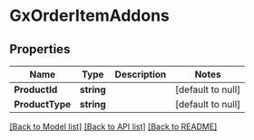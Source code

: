 # GxOrderItemAddons

## Properties
Name | Type | Description | Notes
------------ | ------------- | ------------- | -------------
**ProductId** | **string** |  | [default to null]
**ProductType** | **string** |  | [default to null]

[[Back to Model list]](../README.md#documentation-for-models) [[Back to API list]](../README.md#documentation-for-api-endpoints) [[Back to README]](../README.md)

